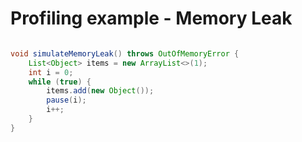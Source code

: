 # Profiling example - Memory Leak

```java

void simulateMemoryLeak() throws OutOfMemoryError {
    List<Object> items = new ArrayList<>(1);
    int i = 0;
    while (true) {
        items.add(new Object());
        pause(i);
        i++;
    }
}

```

<!--  -->